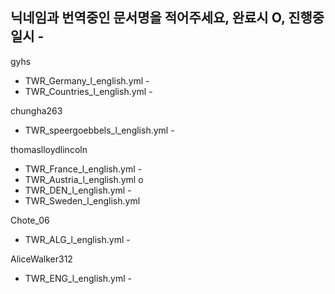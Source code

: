 ## 닉네임과 번역중인 문서명을 적어주세요, 완료시 O, 진행중일시 -

gyhs 
  - TWR_Germany_l_english.yml -
  - TWR_Countries_l_english.yml -


chungha263 
  - TWR_speergoebbels_l_english.yml -


thomaslloydlincoln
  - TWR_France_l_english.yml -
  - TWR_Austria_l_english.yml o
  - TWR_DEN_l_english.yml -
  - TWR_Sweden_l_english.yml
  
Chote_06
  - TWR_ALG_l_english.yml -

AliceWalker312
  - TWR_ENG_l_english.yml -
